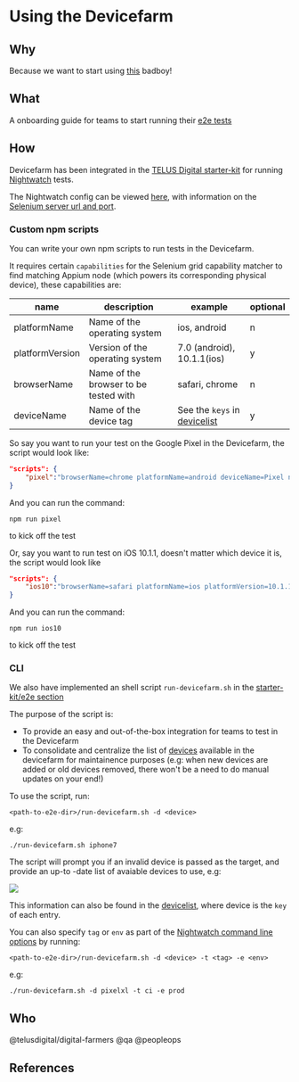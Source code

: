 # Using the Devicefarm

## Why

Because we want to start using [this][devicefarm] badboy!


## What

A onboarding guide for teams to start running their [e2e tests][e2e tests]


## How

Devicefarm has been integrated in the [TELUS Digital starter-kit][sk] for running [Nightwatch][nw] tests.

The Nightwatch config can be viewed [here][sk-dfconfig], with information on the [Selenium server url and port][sk-dfconfig_selenium].

### Custom npm scripts

You can write your own npm scripts to run tests in the Devicefarm.

It requires certain `capabilities` for the Selenium grid capability matcher to find matching Appium node (which powers its corresponding physical device), these capabilities are:

|name|description|example|optional|
|--|--|--|--|
|platformName|Name of the operating system|ios, android|n|
|platformVersion|Version of the operating system|7.0 (android), 10.1.1(ios)|y|
|browserName|Name of the browser to be tested with|safari, chrome|n|
|deviceName|Name of the device tag|See the `keys` in [devicelist][devicelist]|y|

So say you want to run your test on the Google Pixel in the Devicefarm, the script would look like:

```json
"scripts": {
    "pixel":"browserName=chrome platformName=android deviceName=Pixel nightwatch"
}
```

And you can run the command:

`npm run pixel` 

to kick off the test

Or, say you want to run test on iOS 10.1.1, doesn't matter which device it is, the script would look like

```json
"scripts": {
    "ios10":"browserName=safari platformName=ios platformVersion=10.1.1 nightwatch"
}
```

And you can run the command:

`npm run ios10` 

to kick off the test


### CLI

We also have implemented an shell script `run-devicefarm.sh` in the [starter-kit/e2e section][sk]

The purpose of the script is:
- To provide an easy and out-of-the-box integration for teams to test in the Devicefarm
- To consolidate and centralize the list of [devices][devicelist] available in the devicefarm for maintainence purposes 
(e.g: when new devices are added or old devices removed, there won't be a need to do manual updates on your end!)

To use the script, run:

`
<path-to-e2e-dir>/run-devicefarm.sh -d <device>
`

e.g:

`
./run-devicefarm.sh iphone7
`

The script will prompt you if an invalid device is passed as the target, and provide an up-to -date list of avaiable devices to use, e.g:

![][deviceshell]

This information can also be found in the [devicelist][devicelist], where device is the `key` of each entry.

You can also specify `tag` or `env` as part of the [Nightwatch command line options][nw-cli] by running:

`
<path-to-e2e-dir>/run-devicefarm.sh -d <device> -t <tag> -e <env>
`

e.g:

`
./run-devicefarm.sh -d pixelxl -t ci -e prod
`


## Who

@telusdigital/digital-farmers @qa @peopleops

## References

[sk]: https://github.com/telusdigital/telus-isomorphic-starter-kit/tree/master/e2e

[sk-dfconfig]: https://github.com/telusdigital/telus-isomorphic-starter-kit/blob/master/e2e/nightwatch.devicefarm.conf.js

[sk-dfconfig_selenium]: https://github.com/telusdigital/telus-isomorphic-starter-kit/blob/master/e2e/nightwatch.devicefarm.conf.js#L41_L42

[nw]: nightwatchjs.org
[nw-cli]: https://github.com/nightwatchjs/nightwatch-docs/blob/master/guide/running-tests/runner-options.md
[e2e tests]: ../functional/e2e.md
[devicefarm]: ./devicefarm.md
[devicelist]: ./devicelist.json
[deviceshell]: ./devicefarm_media/rundfshell_device.png